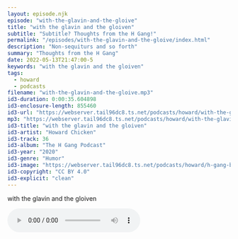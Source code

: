 ```yaml
---
layout: episode.njk
episode: "with-the-glavin-and-the-gloive"
title: "with the glavin and the gloiven"
subtitle: "Subtitle? Thoughts from the H Gang!"
permalink: "/episodes/with-the-glavin-and-the-gloive/index.html"
description: "Non-sequiturs and so forth"
summary: "Thoughts from the H Gang"
date: 2022-05-13T21:47:00-5
keywords: "with the glavin and the gloiven"
tags:
  - howard
  - podcasts
filename: "with-the-glavin-and-the-gloive.mp3"
id3-duration: 0:00:35.604898
id3-enclosure-length: 855460
id3-url: "https://webserver.tail96dc8.ts.net/podcasts/howard/with-the-glavin-and-the-gloive.mp3"
mp3: "https://webserver.tail96dc8.ts.net/podcasts/howard/with-the-glavin-and-the-gloive.mp3"
id3-title: "with the glavin and the gloiven"
id3-artist: "Howard Chicken"
id3-track: 36
id3-album: "The H Gang Podcast"
id3-year: "2020"
id3-genre: "Humor"
id3-image: "https://webserver.tail96dc8.ts.net/podcasts/howard/h-gang-bold.jpg"
id3-copyright: "CC BY 4.0"
id3-explicit: "clean"
---
```

with the glavin and the gloiven

<audio controls>
  <source src="https://webserver.tail96dc8.ts.net/podcasts/howard/with-the-glavin-and-the-gloive.mp3">
</audio>
